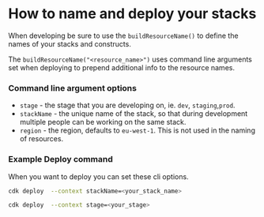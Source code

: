 # How to name and deploy your stacks

When developing be sure to use the `buildResourceName()` to define the names of your stacks and constructs.

The `buildResourceName("<resource_name>")` uses command line arguments set when deploying to prepend additional info to the resource names. 

### Command line argument options

- `stage` - the stage that you are developing on, ie. `dev`, `staging`,`prod`.
- `stackName` - the unique name of the stack, so that during development multiple people can be working on the same stack.
- `region` - the region, defaults to `eu-west-1`. This is not used in the naming of resources. 
### Example Deploy command

When you want to deploy you can set these cli options.

``` bash
cdk deploy  --context stackName=<your_stack_name>
```

``` bash
cdk deploy  --context stage=<your_stage>
```